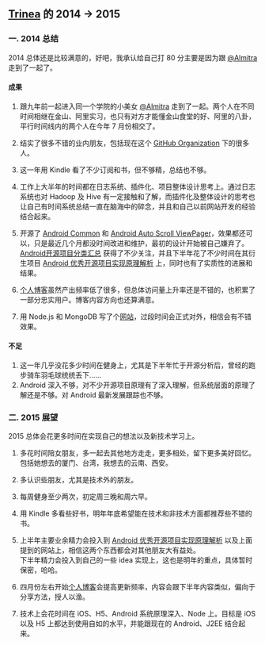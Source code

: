 [Trinea](https://github.com/trinea) 的 2014 -> 2015
-------------
### 一. 2014 总结
2014 总体还是比较满意的，好吧，我承认给自己打 80 分主要是因为跟 [@Almitra](http://www.weibo.com/almitralin) 走到了一起了。  

#### 成果
1. 跟九年前一起进入同一个学院的小美女 [@Almitra](http://www.weibo.com/almitralin) 走到了一起。两个人在不同时间相继在金山、阿里实习，也只有对方才能懂金山食堂的好、阿里的八卦，平行时间线内的两个人在今年 7 月份相交了。  

2. 结实了很多不错的业内朋友，包括现在这个 [GitHub Organization](https://github.com/aosp-exchange-group) 下的很多人。  

3. 这一年用 Kindle 看了不少订阅和书，但不够精，总结也不够。  

4. 工作上大半年的时间都在日志系统、插件化、项目整体设计思考上。通过日志系统也对 Hadoop 及 Hive 有一定接触和了解，而插件化及整体设计的思考也让自己有时间系统总结一直在脑海中的碎念，并且和自己以前网站开发的经验结合起来。  

5. 开源了 [Android Common](https://github.com/Trinea/android-common) 和 [Android Auto Scroll ViewPager](https://github.com/Trinea/android-auto-scroll-view-pager)，效果都还可以，只是最近几个月都没时间改进和维护，最初的设计开始被自己嫌弃了。  
[Android开源项目分类汇总](https://github.com/Trinea/android-open-project) 获得了不少关注，并且下半年花了不少时间在其衍生项目 [Android 优秀开源项目实现原理解析](http://www.codekk.com/) 上，同时也有了实质性的进展和结果。  

6. [个人博客](http://www.trinea.cn/)虽然产出频率低了很多，但总体访问量上升率还是不错的，也积累了一部分忠实用户。博客内容方向也还算满意。

7. 用 Node.js 和 MongoDB 写了个[网站](http://www.codekk.com/)，过段时间会正式对外，相信会有不错效果。

#### 不足
1. 这一年几乎没花多少时间在健身上，尤其是下半年忙于开源分析后，曾经的跑步骑车羽毛球统统丢下……  
2. Android 深入不够，对不少开源项目原理有了深入理解，但系统层面的原理了解还是不够。对 Android 最新发展跟踪也不够。  

### 二. 2015 展望
2015 总体会花更多时间在实现自己的想法以及新技术学习上。  

1. 多花时间陪女朋友，多一起去其他地方走走，更多相处，留下更多美好回忆。包括她想去的厦门、台湾，我想去的云南、西安。  

2. 多认识些朋友，尤其是技术外的朋友。  

3. 每周健身至少两次，初定周三晚和周六早。  

4. 用 Kindle 多看些好书，明年年底希望能在技术和非技术方面都推荐些不错的书。  

5. 上半年主要业余精力会投入到 [Android 优秀开源项目实现原理解析](http://www.codekk.com/) 以及上面提到的网站上，相信这两个东西都会对其他朋友大有益处。  
下半年精力会投入到自己的一些 idea 实现上，这也是明年的重点，具体暂时保密，哈哈。  

6. 四月份左右开始[个人博客](http://www.trinea.cn/)会提高更新频率，内容会跟下半年内容类似，偏向于分享方法，授人以渔。  

7. 技术上会花时间在 iOS、H5、Android 系统原理深入、Node 上。目标是 iOS 以及 H5 上都达到使用自如的水平，并能跟现在的 Android、J2EE 结合起来。  
